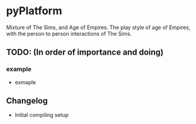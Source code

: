 pyPlatform
==========

Mixture of The Sims, and Age of Empires. The play style of age of Empires, with the person to person interactions of The Sims.

## TODO: (In order of importance and doing)
### example
 - exmaple



## Changelog
 - Initial compiling setup